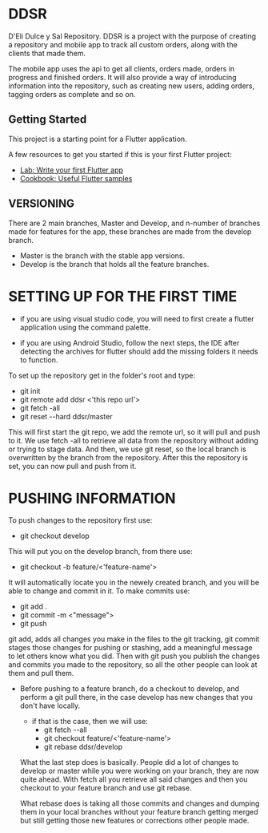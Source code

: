 # DDSR

D'Eli Dulce y Sal Repository.
DDSR is a project with the purpose of creating a repository and mobile app to track all custom orders, along with the clients that made them.

The mobile app uses the api to get all clients, orders made, orders in progress and finished orders. It will also provide a way of introducing information into the repository, such as creating new users,
adding orders, tagging orders as complete and so on. 

## Getting Started

This project is a starting point for a Flutter application.

A few resources to get you started if this is your first Flutter project:

- [Lab: Write your first Flutter app](https://flutter.io/docs/get-started/codelab)
- [Cookbook: Useful Flutter samples](https://flutter.io/docs/cookbook)

## VERSIONING

There are 2 main branches, Master and Develop, and n-number of branches made for features for the app, these branches are made from the develop branch.

- Master is the branch with the stable app versions.
- Develop is the branch that holds all the feature branches.

# SETTING UP FOR THE FIRST TIME

- if you are using visual studio code, you will need to first create a flutter application using the command palette. 

- if you are using Android Studio, follow the next steps, the IDE after detecting the archives for flutter should add the missing folders it needs to function.

To set up the repository get in the folder's root and type:
- git init
- git remote add ddsr <'this repo url'>
- git fetch -all
- git reset --hard ddsr/master

This will first start the git repo, we add the remote url, so it will pull and push to it. We use fetch -all to retrieve all data from the repository without adding or trying to stage data. And then, we use git reset, so the local branch is overwritten by the branch from the repository. After this the repository is set, you can now pull and push from it.

# PUSHING INFORMATION

To push changes to the repository first use:
- git checkout develop

This will put you on the develop branch, from there use:
- git checkout -b feature/<'feature-name'>

It will automatically locate you in the newely created branch, and you will be able to change and commit in it. To make commits use:
- git add .
- git commit -m <"message">
- git push

git add, adds all changes you make in the files to the git tracking, git commit stages those changes for pushing or stashing, add a meaningful message to let others know what you did. Then with git push you publish the changes and commits you made to the repository, so all the other people can look at them and pull them.

- Before pushing to a feature branch, do a checkout to develop, and perform a git pull there, in the case develop has new changes that you don't have locally.
    - if that is the case, then we will use:
        - git fetch --all
        - git checkout feature/<'feature-name'>
        - git rebase ddsr/develop
    
    What the last step does is basically. 
    People did a lot of changes to develop or master while you were working on your branch, they are now quite ahead. With fetch all you retrieve all said changes and then you checkout to your feature branch and use git rebase.

    What rebase does is taking all those commits and changes and dumping them in your local branches without your feature branch getting merged but still getting those new features or corrections other people made.
